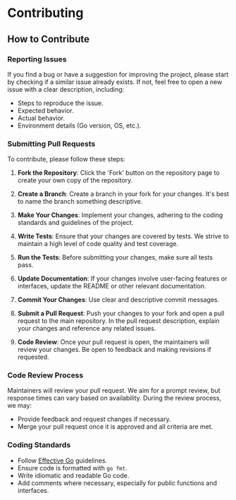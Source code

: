# Contributing

## How to Contribute

### Reporting Issues

If you find a bug or have a suggestion for improving the project,
please start by checking if a similar issue already exists.
If not, feel free to open a new issue with a clear description, including:

- Steps to reproduce the issue.
- Expected behavior.
- Actual behavior.
- Environment details (Go version, OS, etc.).

### Submitting Pull Requests

To contribute, please follow these steps:

1. **Fork the Repository**: Click the 'Fork' button on the repository page to create your own copy of the repository.

2. **Create a Branch**: Create a branch in your fork for your changes. It's best to name the branch something descriptive.

3. **Make Your Changes**: Implement your changes, adhering to the coding standards and guidelines of the project.

4. **Write Tests**: Ensure that your changes are covered by tests. We strive to maintain a high level of code quality and test coverage.

5. **Run the Tests**: Before submitting your changes, make sure all tests pass.

6. **Update Documentation**: If your changes involve user-facing features or interfaces, update the README or other relevant documentation.

7. **Commit Your Changes**: Use clear and descriptive commit messages.

8. **Submit a Pull Request**: Push your changes to your fork and open a pull request to the main repository. In the pull request description, explain your changes and reference any related issues.

9. **Code Review**: Once your pull request is open, the maintainers will review your changes. Be open to feedback and making revisions if requested.

### Code Review Process

Maintainers will review your pull request. We aim for a prompt review, but response times can vary based on availability. During the review process, we may:

- Provide feedback and request changes if necessary.
- Merge your pull request once it is approved and all criteria are met.

### Coding Standards

- Follow [Effective Go](https://golang.org/doc/effective_go) guidelines.
- Ensure code is formatted with `go fmt`.
- Write idiomatic and readable Go code.
- Add comments where necessary, especially for public functions and interfaces.
